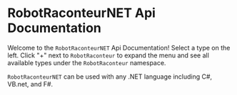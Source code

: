 # RobotRaconteurNET Api Documentation

Welcome to the `RobotRaconteurNET` Api Documentation! Select a type on the left. Click "+" next to `RobotRaconteur`
to expand the menu and see all available types under the `RobotRaconteur` namespace.

`RobotRaconteurNET` can be used with any .NET language including C\#, VB.net, and F\#.
